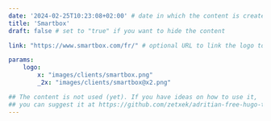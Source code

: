 ```yaml
---
date: '2024-02-25T10:23:08+02:00' # date in which the content is created - defaults to "today"
title: 'Smartbox'
draft: false # set to "true" if you want to hide the content 

link: "https://www.smartbox.com/fr/" # optional URL to link the logo to

params:
    logo:
        x: "images/clients/smartbox.png"
        _2x: "images/clients/smartbox@x2.png"

## The content is not used (yet). If you have ideas on how to use it, 
## you can suggest it at https://github.com/zetxek/adritian-free-hugo-theme/discussions 
---
```

